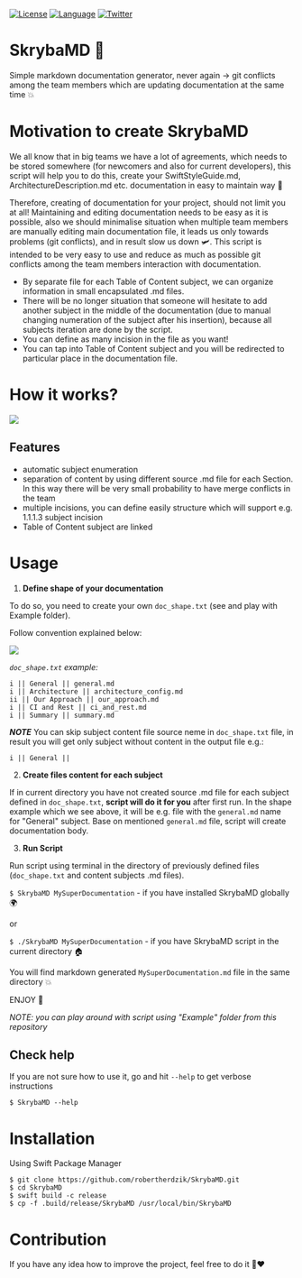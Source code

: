[![License](https://img.shields.io/cocoapods/l/BadgeSwift.svg?style=flat)](/LICENSE)
[![Language](http://img.shields.io/badge/language-swift-brightgreen.svg?style=flat)](https://developer.apple.com/swift)
[![Twitter](https://img.shields.io/twitter/follow/Roherdzik.svg?style=social&label=Follow)](https://twitter.com/Roherdzik)

# SkrybaMD 📝
Simple markdown documentation generator, never again -> git conflicts among the team members which are updating documentation at the same time 💥

# Motivation to create SkrybaMD

We all know that in big teams we have a lot of agreements, which needs to be stored somewhere (for newcomers and also for current developers), this script will help you to do this, create your SwiftStyleGuide.md, ArchitectureDescription.md etc. documentation in easy to maintain way 🚀

Therefore, creating of documentation for your project, should not limit you at all! Maintaining and editing documentation needs to be easy as it is possible, also we should minimalise situation when multiple team members are manually editing main documentation file, it leads us only towards problems (git conflicts), and in result slow us down 🛩.
This script is intended to be very easy to use and reduce as much as possible git conflicts among the team members interaction with documentation.
- By separate file for each Table of Content subject, we can organize information in small encapsulated .md files.
- There will be no longer situation that someone will hesitate to add another subject in the middle of the documentation (due to manual changing numeration of the subject after his insertion), because all subjects iteration are done by the script.
- You can define as many incision in the file as you want!
- You can tap into Table of Content subject and you will be redirected to particular place in the documentation file.

# How it works? 

![](./ReadmeAssets/SkrybaMD_flow.png)

## Features
- automatic subject enumeration
- separation of content by using different source .md file for each Section. In this way there will be very small probability to have merge conflicts in the team
- multiple incisions, you can define easily structure which will support e.g. 1.1.1.3 subject incision
- Table of Content subject are linked 

# Usage

1. **Define shape of your documentation**

To do so, you need to create your own `doc_shape.txt` (see and play with Example folder).

Follow convention explained below:

![](./ReadmeAssets/shape_structure.png)

_`doc_shape.txt` example:_

```
i || General || general.md
i || Architecture || architecture_config.md
ii || Our Approach || our_approach.md
i || CI and Rest || ci_and_rest.md
i || Summary || summary.md
```

***NOTE*** You can skip subject content file source neme in `doc_shape.txt` file, in result you will get only subject without content in the output file e.g.:

`i || General ||`


2. **Create files content for each subject**

If in current directory you have not created source .md file for each subject defined in  `doc_shape.txt`, **script will do it for you** after first run.
In the shape example which we see above, it will be e.g. file with the `general.md` name for "General" subject. Base on mentioned `general.md` file, script will create documentation body.

3. **Run Script**

Run script using terminal in the directory of previously defined files (`doc_shape.txt` and content subjects .md files). 

`$ SkrybaMD MySuperDocumentation`  - if you have installed SkrybaMD globally 🌍

or

`$ ./SkrybaMD MySuperDocumentation` - if you have SkrybaMD script in the current directory 🏠

You will find markdown generated `MySuperDocumentation.md` file in the same directory 💥

ENJOY 🙌

_NOTE: you can play around with script using "Example" folder from this repository_

## Check help

If you are not sure how to use it, go and hit `--help` to get verbose instructions

`$ SkrybaMD --help`

# Installation

Using Swift Package Manager
```
$ git clone https://github.com/robertherdzik/SkrybaMD.git
$ cd SkrybaMD
$ swift build -c release
$ cp -f .build/release/SkrybaMD /usr/local/bin/SkrybaMD
```

# Contribution

If you have any idea how to improve the project, feel free to do it 🙌❤️
